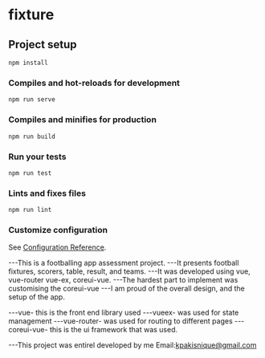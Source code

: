 # fixture

## Project setup
```
npm install
```

### Compiles and hot-reloads for development
```
npm run serve
```

### Compiles and minifies for production
```
npm run build
```

### Run your tests
```
npm run test
```

### Lints and fixes files
```
npm run lint
```

### Customize configuration
See [Configuration Reference](https://cli.vuejs.org/config/).




---This is a footballing app assessment project.
---It presents football fixtures, scorers, table, result, and teams. 
---It was developed using vue, vue-router vue-ex, coreui-vue.
---The hardest part to implement was customising the coreui-vue
---I am proud of the overall design, and the setup of the app.

---vue- this is the front end library used
---vueex- was used for state management
---vue-router- was used for routing to different pages
---coreui-vue- this is the ui framework that was used.

---This project was entirel developed by me
Email:kpakisnique@gmail.com
